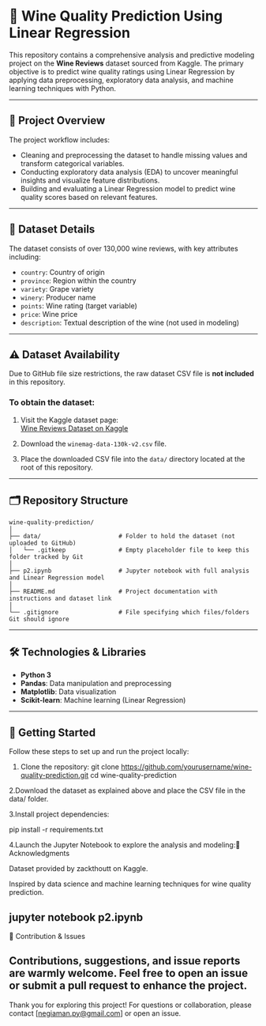 # 🍷 Wine Quality Prediction Using Linear Regression

This repository contains a comprehensive analysis and predictive modeling project on the **Wine Reviews** dataset sourced from Kaggle. The primary objective is to predict wine quality ratings using Linear Regression by applying data preprocessing, exploratory data analysis, and machine learning techniques with Python.

---

## 📖 Project Overview

The project workflow includes:

- Cleaning and preprocessing the dataset to handle missing values and transform categorical variables.
- Conducting exploratory data analysis (EDA) to uncover meaningful insights and visualize feature distributions.
- Building and evaluating a Linear Regression model to predict wine quality scores based on relevant features.

---

## 📂 Dataset Details

The dataset consists of over 130,000 wine reviews, with key attributes including:

- `country`: Country of origin
- `province`: Region within the country
- `variety`: Grape variety
- `winery`: Producer name
- `points`: Wine rating (target variable)
- `price`: Wine price
- `description`: Textual description of the wine (not used in modeling)

---

## ⚠️ Dataset Availability

Due to GitHub file size restrictions, the raw dataset CSV file is **not included** in this repository.

### To obtain the dataset:

1. Visit the Kaggle dataset page:  
   [Wine Reviews Dataset on Kaggle](https://www.kaggle.com/datasets/zynicide/wine-reviews)

2. Download the `winemag-data-130k-v2.csv` file.

3. Place the downloaded CSV file into the `data/` directory located at the root of this repository.

---

## 🗂 Repository Structure
```
wine-quality-prediction/
│
├── data/                      # Folder to hold the dataset (not uploaded to GitHub)
│   └── .gitkeep               # Empty placeholder file to keep this folder tracked by Git
│
├── p2.ipynb                   # Jupyter notebook with full analysis and Linear Regression model
│
├── README.md                  # Project documentation with instructions and dataset link
│
└── .gitignore                 # File specifying which files/folders Git should ignore
```
---


## 🛠 Technologies & Libraries

- **Python 3**  
- **Pandas**: Data manipulation and preprocessing  
- **Matplotlib**: Data visualization  
- **Scikit-learn**: Machine learning (Linear Regression)

---

## 🚀 Getting Started

Follow these steps to set up and run the project locally:

1. Clone the repository: git clone https://github.com/yourusername/wine-quality-prediction.git
cd wine-quality-prediction

2.Download the dataset as explained above and place the CSV file in the data/ folder.

3.Install project dependencies:

pip install -r requirements.txt


4.Launch the Jupyter Notebook to explore the analysis and modeling:🙏 Acknowledgments

Dataset provided by zackthoutt
 on Kaggle.

Inspired by data science and machine learning techniques for wine quality prediction.

jupyter notebook p2.ipynb
---
🤝 Contribution & Issues

Contributions, suggestions, and issue reports are warmly welcome. Feel free to open an issue or submit a pull request to enhance the project.
---
Thank you for exploring this project! For questions or collaboration, please contact [negiaman.py@gmail.com] or open an issue.
